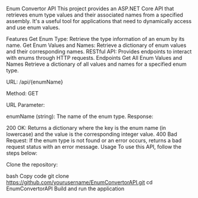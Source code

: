 Enum Convertor API
This project provides an ASP.NET Core API that retrieves enum type values and their associated names from a specified assembly. It's a useful tool for applications that need to dynamically access and use enum values.

Features
Get Enum Type: Retrieve the type information of an enum by its name.
Get Enum Values and Names: Retrieve a dictionary of enum values and their corresponding names.
RESTful API: Provides endpoints to interact with enums through HTTP requests.
Endpoints
Get All Enum Values and Names
Retrieve a dictionary of all values and names for a specified enum type.

URL: /api/{enumName}

Method: GET

URL Parameter:

enumName (string): The name of the enum type.
Response:

200 OK: Returns a dictionary where the key is the enum name (in lowercase) and the value is the corresponding integer value.
400 Bad Request: If the enum type is not found or an error occurs, returns a bad request status with an error message.
Usage
To use this API, follow the steps below:

Clone the repository:

bash
Copy code
git clone https://github.com/yourusername/EnumConvertorAPI.git
cd EnumConvertorAPI
Build and run the application
